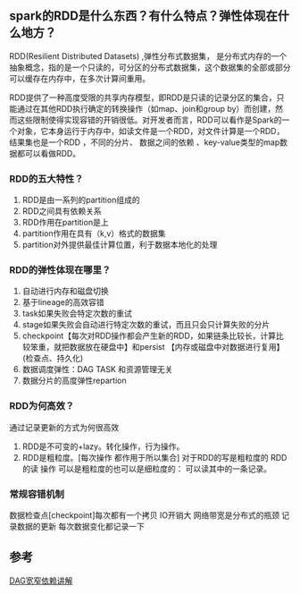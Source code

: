 
## spark的RDD是什么东西？有什么特点？弹性体现在什么地方？ 
RDD(Resilient Distributed Datasets) ,弹性分布式数据集， 是分布式内存的一个抽象概念，指的是一个只读的，可分区的分布式数据集，这个数据集的全部或部分可以缓存在内存中，在多次计算间重用。

RDD提供了一种高度受限的共享内存模型，即RDD是只读的记录分区的集合，只能通过在其他RDD执行确定的转换操作（如map、join和group by）而创建，然而这些限制使得实现容错的开销很低。对开发者而言，RDD可以看作是Spark的一个对象，它本身运行于内存中，如读文件是一个RDD，对文件计算是一个RDD，结果集也是一个RDD ，不同的分片、 数据之间的依赖 、key-value类型的map数据都可以看做RDD。

### RDD的五大特性？
1. RDD是由一系列的partition组成的
2. RDD之间具有依赖关系
3. RDD作用在partition是上
4. partition作用在具有（k,v）格式的数据集
5. partition对外提供最佳计算位置，利于数据本地化的处理
### RDD的弹性体现在哪里？
1. 自动进行内存和磁盘切换
2. 基于lineage的高效容错
3. task如果失败会特定次数的重试
4. stage如果失败会自动进行特定次数的重试，而且只会只计算失败的分片
5. checkpoint【每次对RDD操作都会产生新的RDD，如果链条比较长，计算比较笨重，就把数据放在硬盘中】和persist 【内存或磁盘中对数据进行复用】(检查点、持久化)
6. 数据调度弹性：DAG TASK 和资源管理无关
7. 数据分片的高度弹性repartion

### RDD为何高效？
通过记录更新的方式为何很高效
1. RDD是不可变的+lazy。转化操作，行为操作。
2. RDD是粗粒度。[每次操作 都作用于所以集合] 对于RDD的写是粗粒度的 RDD的读 操作 可以是粗粒度的也可以是细粒度的： 可以读其中的一条记录。

### 常规容错机制
数据检查点[checkpoint]每次都有一个拷贝 IO开销大 网络带宽是分布式的瓶颈
记录数据的更新 每次数据变化都记录一下

## 参考
<a href="http://www.voycn.com/article/spark-dagdeshengchenghehuafenstage" target="_blank">DAG宽窄依赖讲解</a>

